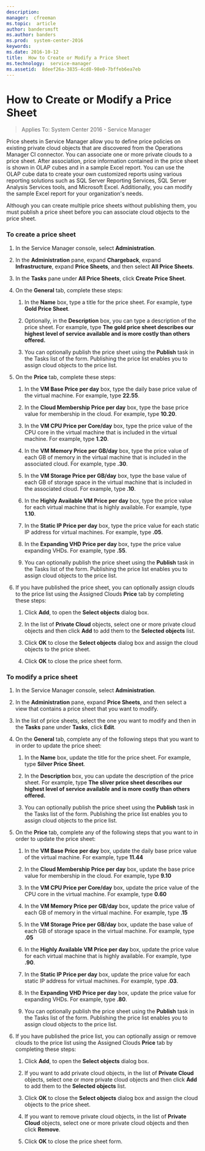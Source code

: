 ```yaml
---
description:  
manager:  cfreeman
ms.topic:  article
author: bandersmsft
ms.author: banders
ms.prod:  system-center-2016
keywords:  
ms.date: 2016-10-12
title:  How to Create or Modify a Price Sheet
ms.technology:  service-manager
ms.assetid:  8deef26a-3835-4cd8-98e0-7bffeb6ea7eb
---
```


# How to Create or Modify a Price Sheet

>Applies To: System Center 2016 - Service Manager

Price sheets in Service Manager allow you to define price policies on existing private cloud objects that are discovered from the Operations Manager CI connector. You can associate one or more private clouds to a price sheet. After association, price information contained in the price sheet is shown in OLAP cubes and in a sample Excel report. You can use the OLAP cube data to create your own customized reports using various reporting solutions such as SQL Server Reporting Services, SQL Server Analysis Services tools, and Microsoft Excel. Additionally, you can modify the sample Excel report for your organization's needs.

Although you can create multiple price sheets without publishing them, you must publish a price sheet before you can associate cloud objects to the price sheet.

### To create a price sheet

1.  In the Service Manager console, select **Administration**.

2.  In the **Administration** pane, expand **Chargeback**, expand **Infrastructure**, expand **Price Sheets**, and then select **All Price Sheets**.

3.  In the **Tasks** pane under **All Price Sheets**, click **Create Price Sheet**.

4.  On the **General** tab, complete these steps:

    1.  In the **Name** box, type a title for the price sheet. For example, type **Gold Price Sheet**.

    2.  Optionally, in the **Description** box, you can type a description of the price sheet. For example, type **The gold price sheet describes our highest level of service available and is more costly than others offered.**

    3.  You can optionally publish the price sheet using the **Publish** task in the Tasks list of the form. Publishing the price list enables you to assign cloud objects to the price list.

5.  On the **Price** tab, complete these steps:

    1.  In the **VM Base Price per day** box, type the daily base price value of the virtual machine. For example, type **22.55**.

    2.  In the **Cloud Membership Price per day** box, type the base price value for membership in the cloud. For example, type **10.20**.

    3.  In the **VM CPU Price per Core/day** box, type the price value of the CPU core in the virtual machine that is included in the virtual machine. For example, type **1.20**.

    4.  In the **VM Memory Price per GB/day** box, type the price value of each GB of memory in the virtual machine that is included in the associated cloud. For example, type **.30**.

    5.  In the **VM Storage Price per GB/day** box, type the base value of each GB of storage space in the virtual machine that is included in the associated cloud. For example, type **.10**.

    6.  In the **Highly Available VM Price per day** box, type the price value for each virtual machine that is highly available. For example, type **1.10**.

    7.  In the **Static IP Price per day** box, type the price value for each static IP address for virtual machines. For example, type **.05**.

    8.  In the **Expanding VHD Price per day** box, type the price value expanding VHDs. For example, type **.55**.

    9. You can optionally publish the price sheet using the **Publish** task in the Tasks list of the form. Publishing the price list enables you to assign cloud objects to the price list.

6.  If you have published the price sheet, you can optionally assign clouds to the price list using the Assigned Clouds **Price** tab by completing these steps:

    1.  Click **Add**, to open the **Select objects** dialog box.

    2.  In the list of **Private Cloud** objects, select one or more private cloud objects and then click **Add** to add them to the **Selected objects** list.

    3.  Click **OK** to close the **Select objects** dialog box and assign the cloud objects to the price sheet.

    4.  Click **OK** to close the price sheet form.

### To modify a price sheet

1.  In the Service Manager console, select **Administration**.

2.  In the **Administration** pane, expand **Price Sheets**, and then select a view that contains a price sheet that you want to modify.

3.  In the list of price sheets, select the one you want to modify and then in the **Tasks** pane under **Tasks**, click **Edit**.

4.  On the **General** tab, complete any of the following steps that you want to in order to update the price sheet:

    1.  In the **Name** box, update the title for the price sheet. For example, type **Silver Price Sheet**.

    2.  In the **Description** box, you can update the description of the price sheet. For example, type **The sliver price sheet describes our highest level of service available and is more costly than others offered.**

    3.  You can optionally publish the price sheet using the **Publish** task in the Tasks list of the form. Publishing the price list enables you to assign cloud objects to the price list.

5.  On the **Price** tab, complete any of the following steps that you want to in order to update the price sheet:

    1.  In the **VM Base Price per day** box, update the daily base price value of the virtual machine. For example, type **11.44**

    2.  In the **Cloud Membership Price per day** box, update the base price value for membership in the cloud. For example, type **9.10**

    3.  In the **VM CPU Price per Core/day** box, update the price value of the CPU core in the virtual machine. For example, type **0.60**

    4.  In the **VM Memory Price per GB/day** box, update the price value of each GB of memory in the virtual machine. For example, type **.15**

    5.  In the **VM Storage Price per GB/day** box, update the base value of each GB of storage space in the virtual machine. For example, type **.05**

    6.  In the **Highly Available VM Price per day** box, update the price value for each virtual machine that is highly available. For example, type **.90**.

    7.  In the **Static IP Price per day** box, update the price value for each static IP address for virtual machines. For example, type **.03**.

    8.  In the **Expanding VHD Price per day** box, update the price value for expanding VHDs. For example, type **.80**.

    9. You can optionally publish the price sheet using the **Publish** task in the Tasks list of the form. Publishing the price list enables you to assign cloud objects to the price list.

6.  If you have published the price list, you can optionally assign or remove clouds to the price list using the Assigned Clouds **Price** tab by completing these steps:

    1.  Click **Add**, to open the **Select objects** dialog box.

    2.  If you want to add private cloud objects, in the list of **Private Cloud** objects, select one or more private cloud objects and then click **Add** to add them to the **Selected objects** list.

    3.  Click **OK** to close the **Select objects** dialog box and assign the cloud objects to the price sheet.

    4.  If you want to remove private cloud objects, in the list of **Private Cloud** objects, select one or more private cloud objects and then click **Remove**.

    5.  Click **OK** to close the price sheet form.
